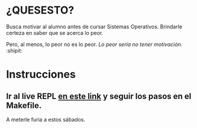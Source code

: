 # ¿QUESESTO?

Busca motivar al alumno antes de cursar Sistemas Operativos. Brindarle certeza en saber que se acerca lo peor.

Pero, al menos, lo peor no es lo peor. *Lo peor sería no tener motivación.* :shipit:

# Instrucciones

## Ir al live REPL [en este link](https://replit.com/@GuidoDipietro/UTNSO-motivacion) y seguir los pasos en el Makefile.

A meterle furia a estos sábados.
